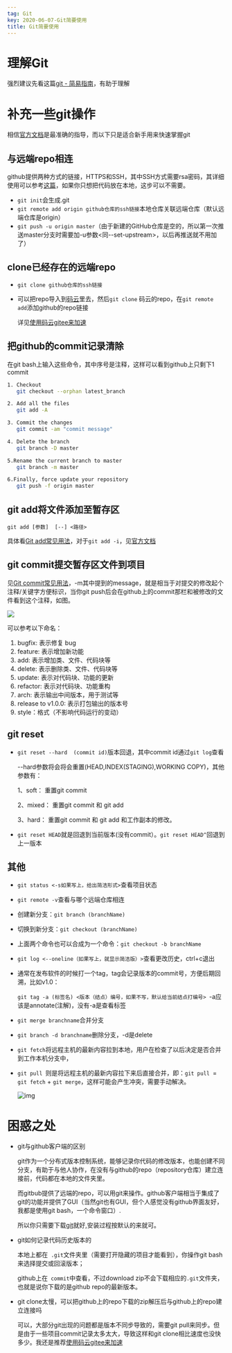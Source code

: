 ```yaml
---
tag: Git
key: 2020-06-07-Git简要使用
title: Git简要使用
---
```


# 理解Git

强烈建议先看这篇[git - 简易指南](https://www.bootcss.com/p/git-guide/)，有助于理解

# 补充一些git操作

相信[官方文档](https://git-scm.com/book/zh/v2)是最准确的指导，而以下只是适合新手用来快速掌握git

## 与远端repo相连

github提供两种方式的链接，HTTPS和SSH，其中SSH方式需要rsa密码，其详细使用可以参考[这篇](https://blog.csdn.net/lixiuxiu2017/article/details/79495884)，如果你只想把代码放在本地，这步可以不需要。

* `git init`会生成.git
* `git remote add origin github仓库的ssh链接`本地仓库关联远端仓库（默认远端仓库是origin）
* `git push -u origin master`（由于新建的GitHub仓库是空的，所以第一次推送master分支时需要加-u参数<同--set-upstream>，以后再推送就不用加了）

## clone已经存在的远端repo

* `git clone github仓库的ssh链接`

* 可以把repo导入到[码云](https://gitee.com/)里去，然后`git clone` 码云的repo，在`git remote add`添加github的repo链接

  详见[使用码云gitee来加速](https://www.pianshen.com/article/15551019706/#4GitHub_29)

## 把github的commit记录清除

在git bash上输入这些命令，其中序号是注释，这样可以看到github上只剩下1 commit

```bash
1. Checkout
   git checkout --orphan latest_branch

2. Add all the files
   git add -A

3. Commit the changes
   git commit -am "commit message"

4. Delete the branch
   git branch -D master

5.Rename the current branch to master
   git branch -m master

6.Finally, force update your repository
   git push -f origin master
```

##  git add将文件添加至暂存区

`git add [参数]  [--] <路径>`

具体看[Git add常见用法](https://www.cnblogs.com/qianqiannian/p/5998054.html)，对于`git add -i`，见[官方文档](https://git-scm.com/book/zh/v2/Git-工具-交互式暂存)

## git commit提交暂存区文件到项目

见[Git commit常见用法](https://www.cnblogs.com/qianqiannian/p/6005628.html)，-m其中提到的message，就是相当于对提交的修改起个注释/关键字方便标识，当你git push后会在github上的commit那栏和被修改的文件看到这个注释，如图。

![](https://xdo0.github.io/imgsrc/commit.jpg)

可以参考以下命名：

1. bugfix: 表示修复 bug
2. feature: 表示增加新功能 
3. add: 表示增加类、文件、代码块等
4. delete: 表示删除类、文件、代码块等
5. update: 表示对代码块、功能的更新
6. refactor: 表示对代码块、功能重构
7. arch: 表示输出中间版本，用于测试等
8. release to v1.0.0: 表示打包输出的版本号
9. style：格式（不影响代码运行的变动）

## git reset

* `git reset --hard  (commit id)`版本回退，其中commit id通过`git log`查看

  --hard参数将会将会重置(HEAD,INDEX(STAGING),WORKING COPY)，其他参数有：

  1、soft： 重置git commit

  2、mixed： 重置git commit 和 git add

  3、hard： 重置git commit 和 git add 和工作副本的修改。

* `git reset HEAD`就是回退到当前版本(没有commit）。`git reset HEAD^`回退到上一版本

## 其他

* `git status <-s如果写上，给出简洁形式>`查看项目状态

* `git remote -v`查看与哪个远端仓库相连

* 创建新分支：`git branch (branchName)`

* 切换到新分支：`git checkout (branchName)`

* 上面两个命令也可以合成为一个命令：`git checkout -b branchName`

* `git log <--oneline（如果写上，就显示简洁版）>`查看更改历史，ctrl+c退出

* 通常在发布软件的时候打一个tag，tag会记录版本的commit号，方便后期回溯，比如v1.0：

  `git tag -a (标签名) <版本（结点）编号，如果不写，默认给当前结点打编号> `-a应该是annotate(注解)，没有-a是查看标签

* `git merge branchname`合并分支

* `git branch -d branchname`删除分支，-d是delete

* `git fetch`将远程主机的最新内容拉到本地，用户在检查了以后决定是否合并到工作本机分支中，

* `git pull `则是将远程主机的最新内容拉下来后直接合并，即：`git pull `= `git fetch` + `git merge`，这样可能会产生冲突，需要手动解决。

  ![img](https://xdo0.github.io/imgsrc/git.jpg)

  

# 困惑之处

* git与github客户端的区别

  git作为一个分布式版本控制系统，能够记录你代码的修改版本，也能创建不同分支，有助于与他人协作，在没有与github的repo（repository仓库）建立连接前，代码都在本地的文件夹里。

  而gitbub提供了远端的repo，可以用git来操作。github客户端相当于集成了git的功能并提供了GUI（当然git也有GUI，但个人感觉没有github界面友好，我都是使用git bash，一个命令窗口）.

  所以你只需要下载[git](https://git-scm.com/downloads)就好,安装过程按默认的来就可。

* git如何记录代码历史版本的

  本地上都在` .git`文件夹里（需要打开隐藏的项目才能看到），你操作git bash来选择提交或回滚版本；

  github上在` commit`中查看，不过download zip不会下载相应的`.git`文件夹，也就是说你下载的是github repo的最新版本。

* git clone太慢，可以把github上的repo下载的zip解压后与github上的repo建立连接吗

  可以，大部分git出现的问题都是版本不同步导致的，需要git pull来同步。但是由于一些项目commit记录太多太大，导致这样和git clone相比速度也没快多少。我还是推荐[使用码云gitee来加速](https://www.pianshen.com/article/15551019706/#4GitHub_29)

  

  